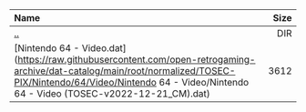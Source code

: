 |Name|Size|
|:---|---:|
|[..](../index.html)|DIR|
|[Nintendo 64 - Video.dat](https://raw.githubusercontent.com/open-retrogaming-archive/dat-catalog/main/root/normalized/TOSEC-PIX/Nintendo/64/Video/Nintendo 64 - Video/Nintendo 64 - Video (TOSEC-v2022-12-21_CM).dat)|3612|
